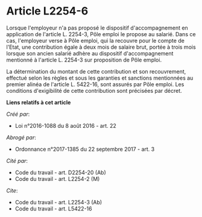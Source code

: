 # Article L2254-6

Lorsque l'employeur n'a pas proposé le dispositif d'accompagnement en application de l'article L. 2254-3, Pôle emploi le
propose au salarié. Dans ce cas, l'employeur verse à Pôle emploi, qui la recouvre pour le compte de l'Etat, une contribution
égale à deux mois de salaire brut, portée à trois mois lorsque son ancien salarié adhère au dispositif d'accompagnement
mentionné à l'article L. 2254-3 sur proposition de Pôle emploi. 

La détermination du montant de cette contribution et son recouvrement, effectué selon les règles et sous les garanties et
sanctions mentionnées au premier alinéa de l'article L. 5422-16, sont assurés par Pôle emploi. Les conditions d'exigibilité
de cette contribution sont précisées par décret.

**Liens relatifs à cet article**

_Créé par_:

  - Loi n°2016-1088 du 8 août 2016 - art. 22

_Abrogé par_:

  - Ordonnance n°2017-1385 du 22 septembre 2017 - art. 3

_Cité par_:

  - Code du travail - art. D2254-20 (Ab)
  - Code du travail - art. L2254-2 (M)

_Cite_:

  - Code du travail - art. L2254-3 (Ab)
  - Code du travail - art. L5422-16
